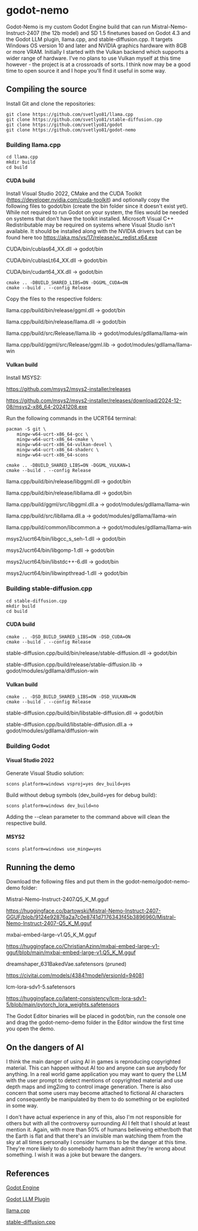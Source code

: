 # godot-nemo

Godot-Nemo is my custom Godot Engine build that can run Mistral-Nemo-Instruct-2407 (the 12b model) and SD 1.5 finetunes based on Godot 4.3 and the Godot LLM plugin, llama.cpp, and stable-diffusion.cpp. It targets Windows OS version 10 and later and NVIDIA graphics hardware with 8GB or more VRAM. Initially I started with the Vulkan backend which supports a wider range of hardware. I've no plans to use Vulkan myself at this time however - the project is at a crossroads of sorts. I think now may be a good time to open source it and I hope you'll find it useful in some way.

## Compiling the source

Install Git and clone the repositories:

```
git clone https://github.com/svetlyo81/llama.cpp
git clone https://github.com/svetlyo81/stable-diffusion.cpp
git clone https://github.com/svetlyo81/godot
git clone https://github.com/svetlyo81/godot-nemo
```

### Building llama.cpp

```
cd llama.cpp
mkdir build
cd build
```

#### CUDA build

Install Visual Studio 2022, CMake and the CUDA Toolkit (https://developer.nvidia.com/cuda-toolkit) and optionally copy the following files to godot/bin (create the bin folder since it doesn't exist yet). While not required to run Godot on your system, the files would be needed on systems that don't have the toolkit installed. Microsoft Visual C++ Redistributable may be required on systems where Visual Studio isn't available. It should be installed along with the NVIDIA drivers but can be found here too https://aka.ms/vs/17/release/vc_redist.x64.exe

CUDA/bin/cublas64_XX.dll -> godot/bin

CUDA/bin/cublasLt64_XX.dll -> godot/bin

CUDA/bin/cudart64_XX.dll -> godot/bin

```
cmake .. -DBUILD_SHARED_LIBS=ON -DGGML_CUDA=ON
cmake --build . --config Release
```

Copy the files to the respective folders:

llama.cpp/build/bin/release/ggml.dll -> godot/bin

llama.cpp/build/bin/release/llama.dll -> godot/bin

llama.cpp/build/src/Release/llama.lib -> godot/modules/gdllama/llama-win

llama.cpp/build/ggml/src/Release/ggml.lib -> godot/modules/gdllama/llama-win

#### Vulkan build

Install MSYS2:

https://github.com/msys2/msys2-installer/releases

https://github.com/msys2/msys2-installer/releases/download/2024-12-08/msys2-x86_64-20241208.exe

Run the following commands in the UCRT64 terminal:

```
pacman -S git \
    mingw-w64-ucrt-x86_64-gcc \
    mingw-w64-ucrt-x86_64-cmake \
    mingw-w64-ucrt-x86_64-vulkan-devel \
    mingw-w64-ucrt-x86_64-shaderc \
    mingw-w64-ucrt-x86_64-scons
```

```
cmake .. -DBUILD_SHARED_LIBS=ON -DGGML_VULKAN=1
cmake --build . --config Release
```

llama.cpp/build/bin/release/libggml.dll -> godot/bin

llama.cpp/build/bin/release/libllama.dll -> godot/bin

llama.cpp/build/ggml/src/libggml.dll.a -> godot/modules/gdllama/llama-win

llama.cpp/build/src/libllama.dll.a -> godot/modules/gdllama/llama-win

llama.cpp/build/common/libcommon.a -> godot/modules/gdllama/llama-win

msys2/ucrt64/bin/libgcc_s_seh-1.dll -> godot/bin

msys2/ucrt64/bin/libgomp-1.dll -> godot/bin

msys2/ucrt64/bin/libstdc++-6.dll -> godot/bin

msys2/ucrt64/bin/libwinpthread-1.dll -> godot/bin

### Building stable-diffusion.cpp

```
cd stable-diffusion.cpp
mkdir build
cd build
```

#### CUDA build

```
cmake .. -DSD_BUILD_SHARED_LIBS=ON -DSD_CUDA=ON
cmake --build . --config Release
```

stable-diffusion.cpp/build/bin/release/stable-diffusion.dll -> godot/bin

stable-diffusion.cpp/build/release/stable-diffusion.lib -> godot/modules/gdllama/diffusion-win

#### Vulkan build

```
cmake .. -DSD_BUILD_SHARED_LIBS=ON -DSD_VULKAN=ON
cmake --build . --config Release
```

stable-diffusion.cpp/build/bin/libstable-diffusion.dll -> godot/bin

stable-diffusion.cpp/build/libstable-diffusion.dll.a -> godot/modules/gdllama/diffusion-win

### Building Godot

#### Visual Studio 2022

Generate Visual Studio solution:

```
scons platform=windows vsproj=yes dev_build=yes
```

Build without debug symbols (dev_build=yes for debug build):

```
scons platform=windows dev_build=no
```

Adding the --clean parameter to the command above will clean the respective build.

#### MSYS2

```
scons platform=windows use_mingw=yes
```

## Running the demo

Download the following files and put them in the godot-nemo/godot-nemo-demo folder:


Mistral-Nemo-Instruct-2407.Q5_K_M.gguf

https://huggingface.co/bartowski/Mistral-Nemo-Instruct-2407-GGUF/blob/9124e92876a2a7c0e8741d7176343f45b3896960/Mistral-Nemo-Instruct-2407-Q5_K_M.gguf


mxbai-embed-large-v1.Q5_K_M.gguf

https://huggingface.co/ChristianAzinn/mxbai-embed-large-v1-gguf/blob/main/mxbai-embed-large-v1.Q5_K_M.gguf


dreamshaper_631BakedVae.safetensors (pruned)

https://civitai.com/models/4384?modelVersionId=94081


lcm-lora-sdv1-5.safetensors

https://huggingface.co/latent-consistency/lcm-lora-sdv1-5/blob/main/pytorch_lora_weights.safetensors


The Godot Editor binaries will be placed in godot/bin, run the console one and drag the godot-nemo-demo folder in the Editor window the first time you open the demo.

## On the dangers of AI

I think the main danger of using AI in games is reproducing copyrighted material. This can happen without AI too and anyone can sue anybody for anything. In a real world game application you may want to query the LLM with the user prompt to detect mentions of copyrighted material and use depth maps and img2img to control image generation. There is also concern that some users may become attached to fictional AI characters and consequently be manipulated by them to do something or be exploited in some way.

I don't have actual experience in any of this, also I'm not responsible for others but with all the controversy surrounding AI I felt that I should at least mention it. Again, with more than 50% of humans believeing either/both that the Earth is flat and that there's an invisible man watching them from the sky at all times personally I consider humans to be the danger at this time. They're more likely to do somebody harm than admit they're wrong about something. I wish it was a joke but beware the dangers.

## References

[Godot Engine](https://github.com/godotengine/godot)

[Godot LLM Plugin](https://github.com/Adriankhl/godot-llm-template)

[llama.cpp](https://github.com/ggerganov/llama.cpp)

[stable-diffusion.cpp](https://github.com/leejet/stable-diffusion.cpp)
